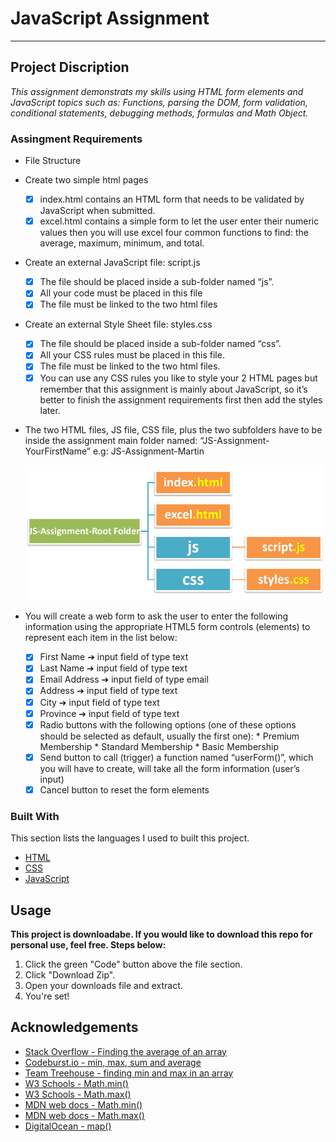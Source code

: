 # JavaScript Assignment
-----------------------

## Project Discription
*This assignment demonstrats my skills using HTML form elements and JavaScript topics such as: Functions, parsing the DOM, form validation, conditional statements, debugging methods, formulas and Math Object.*

### Assingment Requirements
* File Structure
 * Create two simple html pages
   - [x] index.html contains an HTML form that needs to be validated by JavaScript when submitted.
   - [x] excel.html contains a simple form to let the user enter their numeric values then you will use
         excel four common functions to find: the average, maximum, minimum, and total.
 * Create an external JavaScript file: script.js
   - [x] The file should be placed inside a sub-folder named “js”.
   - [x] All your code must be placed in this file
   - [x] The file must be linked to the two html files
 * Create an external Style Sheet file: styles.css
   - [x] The file should be placed inside a sub-folder named “css”.
   - [x] All your CSS rules must be placed in this file.
   - [x] The file must be linked to the two html files.
   - [x] You can use any CSS rules you like to style your 2 HTML pages but remember that this
         assignment is mainly about JavaScript, so it’s better to finish the assignment requirements first
         then add the styles later.
 * The two HTML files, JS file, CSS file, plus the two subfolders have to be inside the assignment main
   folder named: “JS-Assignment-YourFirstName”
   e.g: JS-Assignment-Martin

   ![File structure](/img/dom.PNG)

 * You will create a web form to ask the user to enter the following information using the appropriate
  HTML5 form controls (elements) to represent each item in the list below:
   - [x] First Name ➔ input field of type text
   - [x] Last Name ➔ input field of type text
   - [x] Email Address ➔ input field of type email
   - [x] Address ➔ input field of type text
   - [x] City ➔ input field of type text
   - [x] Province ➔ input field of type text
   - [x] Radio buttons with the following options (one of these options should be selected as default,
         usually the first one): 
           * Premium Membership
           * Standard Membership
           * Basic Membership
   - [x] Send button to call (trigger) a function named “userForm()”, which you will have to create, will
         take all the form information (user’s input)
   - [x] Cancel button to reset the form elements 

### Built With
This section lists the languages I used to built this project.
* [HTML](https://en.wikipedia.org/wiki/HTML)
* [CSS](https://en.wikipedia.org/wiki/CSS)
* [JavaScript](https://www.javascript.com/)

## Usage

**This project is downloadabe. If you would like to download this repo for personal use, feel free. Steps below:**

1. Click the green "Code" button above the file section.
2. Click "Download Zip".
3. Open your downloads file and extract.
4. You're set!

## Acknowledgements

* [Stack Overflow - Finding the average of an array](https://stackoverflow.com/questions/29544371/finding-the-average-of-an-array-using-js)
* [Codeburst.io - min, max, sum and average](https://codeburst.io/javascript-arrays-finding-the-minimum-maximum-sum-average-values-f02f1b0ce332)
* [Team Treehouse - finding min and max in an array](https://teamtreehouse.com/community/finding-average-minimum-and-maximum-value-in-an-array)
* [W3 Schools - Math.min()](https://www.w3schools.com/jsref/jsref_min.asp)
* [W3 Schools - Math.max()](https://www.w3schools.com/jsref/jsref_max.asp)
* [MDN web docs - Math.min()](https://developer.mozilla.org/en-US/docs/Web/JavaScript/Reference/Global_Objects/Math/min)
* [MDN web docs - Math.max()](https://developer.mozilla.org/en-US/docs/Web/JavaScript/Reference/Global_Objects/Math/max)
* [DigitalOcean - map()](https://www.digitalocean.com/community/tutorials/4-uses-of-javascripts-arraymap-you-should-know)